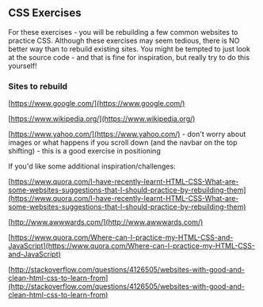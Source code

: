 ## CSS Exercises

For these exercises - you will be rebuilding a few common websites to practice CSS. Although these exercises may seem tedious, there is NO better way than to rebuild existing sites. You might be tempted to just look at the source code - and that is fine for inspiration, but really try to do this yourself!

### Sites to rebuild

[https://www.google.com/](https://www.google.com/)

[https://www.wikipedia.org/](https://www.wikipedia.org/)

[https://www.yahoo.com/](https://www.yahoo.com/) - don't worry about images or what happens if you scroll down (and the navbar on the top shifting) - this is a good exercise in positioning 

If you'd like some additional inspiration/challenges:

[https://www.quora.com/I-have-recently-learnt-HTML-CSS-What-are-some-websites-suggestions-that-I-should-practice-by-rebuilding-them](https://www.quora.com/I-have-recently-learnt-HTML-CSS-What-are-some-websites-suggestions-that-I-should-practice-by-rebuilding-them)

[http://www.awwwards.com/](http://www.awwwards.com/)

[https://www.quora.com/Where-can-I-practice-my-HTML-CSS-and-JavaScript](https://www.quora.com/Where-can-I-practice-my-HTML-CSS-and-JavaScript)

[http://stackoverflow.com/questions/4126505/websites-with-good-and-clean-html-css-to-learn-from](http://stackoverflow.com/questions/4126505/websites-with-good-and-clean-html-css-to-learn-from)